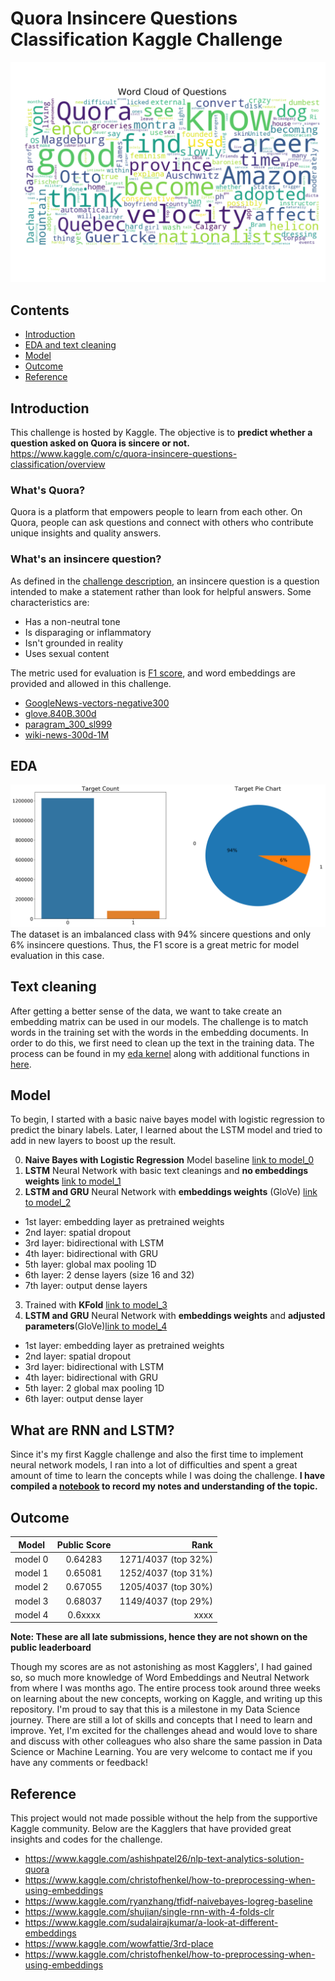 # Quora Insincere Questions Classification Kaggle Challenge
![wordcloud](https://github.com/kammybdeng/quora-insincere-question/blob/master/img/quora_wordcloud.png)
## Contents
- [Introduction](#Introduction)
- [EDA and text cleaning](#EDA)
- [Model](#Model)
- [Outcome](#Outcome)
- [Reference](#Reference)


## Introduction

This challenge is hosted by Kaggle. The objective is to **predict whether a question asked on Quora is sincere or not.**
https://www.kaggle.com/c/quora-insincere-questions-classification/overview

### What's Quora?
Quora is a platform that empowers people to learn from each other. On Quora, people can ask questions and connect with others who contribute unique insights and quality answers.

### What's an insincere question?
As defined in the [challenge description](https://www.kaggle.com/c/quora-insincere-questions-classification/data), an insincere question is a question intended to make a statement rather than look for helpful answers. Some characteristics are:

- Has a non-neutral tone
- Is disparaging or inflammatory
- Isn't grounded in reality
- Uses sexual content

The metric used for evaluation is [F1 score](https://en.wikipedia.org/wiki/F1_score), and word embeddings are provided and allowed in this challenge.
- [GoogleNews-vectors-negative300](https://code.google.com/archive/p/word2vec/)
- [glove.840B.300d](https://nlp.stanford.edu/projects/glove/)
- [paragram_300_sl999](https://cogcomp.org/page/resource_view/106)
- [wiki-news-300d-1M](https://fasttext.cc/docs/en/english-vectors.html)

## EDA

![EDA](https://github.com/kammybdeng/quora-insincere-question/blob/master/img/targetcount.png)
The dataset is an imbalanced class with 94% sincere questions and only 6% insincere questions. Thus, the F1 score is a great metric for model evaluation in this case.


## Text cleaning
After getting a better sense of the data, we want to take create an embedding matrix can be used in our models. The challenge is to match words in the training set with the words in the embedding documents. In order to do this, we first need to clean up the text in the training data. The process can be found in my [eda kernel](https://github.com/kammybdeng/quora-insincere-question/blob/master/model/quora-insincere-eda-preprocessing.ipynb) along with additional functions in [here](xxx).



## Model
To begin, I started with a basic naive bayes model with logistic regression to predict the binary labels. Later, I learned about the LSTM model and tried to add in new layers to boost up the result.

  0. **Naive Bayes with Logistic Regression** Model baseline [link to model_0](https://github.com/kammybdeng/quora-insincere-question/blob/master/model/model_0.ipynb)
  1. **LSTM** Neural Network with basic text cleanings and **no embeddings weights** [link to model_1](https://github.com/kammybdeng/quora-insincere-question/blob/master/model/model_1.ipynb)
  2. **LSTM and GRU** Neural Network with **embeddings weights** (GloVe) [link to model_2](https://github.com/kammybdeng/quora-insincere-question/blob/master/model/model_2.ipynb)
  - 1st layer: embedding layer as pretrained weights
  - 2nd layer: spatial dropout
  - 3rd layer: bidirectional with LSTM
  - 4th layer: bidirectional with GRU
  - 5th layer: global max pooling 1D
  - 6th layer: 2 dense layers (size 16 and 32)
  - 7th layer: output dense layers
  3. Trained with **KFold** [link to model_3](https://github.com/kammybdeng/quora-insincere-question/blob/master/model/model_3.ipynb)
  4. **LSTM and GRU** Neural Network with **embeddings weights** and **adjusted parameters**(GloVe)[link to model_4](xxhttps://github.com/kammybdeng/quora-insincere-question/blob/master/model/model_4.ipynbx)
  - 1st layer: embedding layer as pretrained weights
  - 2nd layer: spatial dropout
  - 3rd layer: bidirectional with LSTM
  - 4th layer: bidirectional with GRU
  - 5th layer: 2 global max pooling 1D
  - 6th layer: output dense layer

## What are RNN and LSTM?

Since it's my first Kaggle challenge and also the first time to implement neural network models, I ran into a lot of difficulties and spent a great amount of time to learn the concepts while I was doing the challenge. **I have compiled a [notebook](https://github.com/kammybdeng/quora-insincere-question/blob/master/nn_notes.md) to record my notes and understanding of the topic.**

## Outcome

| Model         | Public Score  | Rank  |
| ------------- |:-------------:| -----:|
| model 0       | 0.64283       | 1271/4037 (top 32%)  |
| model 1       | 0.65081       | 1252/4037 (top 31%)  |
| model 2       | 0.67055       | 1205/4037 (top 30%)  |
| model 3       | 0.68037       | 1149/4037 (top 29%)  |
| model 4       | 0.6xxxx       | xxxx  |

**Note: These are all late submissions, hence they are not shown on the public leaderboard**

Though my scores are as not astonishing as most Kagglers', I had gained so, so much more knowledge of Word Embeddings and Neutral Network from where I was months ago. The entire process took around three weeks on learning about the new concepts, working on Kaggle, and writing up this repository. I'm proud to say that this is a milestone in my Data Science journey. There are still a lot of skills and concepts that I need to learn and improve. Yet, I'm excited for the challenges ahead and would love to share and discuss with other colleagues who also share the same passion in Data Science or Machine Learning. You are very welcome to contact me if you have any comments or feedback!

## Reference

This project would not made possible without the help from the supportive Kaggle community. Below are the Kagglers that have provided great insights and codes for the challenge.

- https://www.kaggle.com/ashishpatel26/nlp-text-analytics-solution-quora
- https://www.kaggle.com/christofhenkel/how-to-preprocessing-when-using-embeddings
- https://www.kaggle.com/ryanzhang/tfidf-naivebayes-logreg-baseline
- https://www.kaggle.com/shujian/single-rnn-with-4-folds-clr
- https://www.kaggle.com/sudalairajkumar/a-look-at-different-embeddings
- https://www.kaggle.com/wowfattie/3rd-place
- https://www.kaggle.com/christofhenkel/how-to-preprocessing-when-using-embeddings
